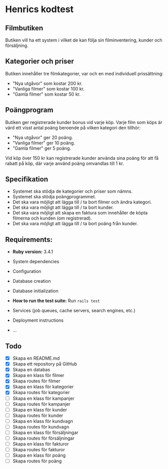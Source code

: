 # Henrics kodtest

## Filmbutiken

Butiken vill ha ett system i vilket de kan följa sin filminventering, kunder och försäljning.

## Kategorier och priser

Butiken innehåller tre filmkategorier, var och en med individuell prissättning:

-   "Nya utgåvor" som kostar 200 kr.
-   "Vanliga filmer" som kostar 100 kr.
-   "Gamla filmer" som kostar 50 kr.

## Poängprogram

Butiken ger registrerade kunder bonus vid varje köp. Varje film som köps är värd ett visst
antal poäng beroende på vilken kategori den tillhör:

-   "Nya utgåvor" ger 20 poäng.
-   "Vanliga filmer" ger 10 poäng.
-   "Gamla filmer" ger 5 poäng.

Vid köp över 150 kr kan registrerade kunder använda sina poäng för att få rabatt på
köp, där varje använd poäng omvandlas till 1 kr.

## Specifikation

-   Systemet ska stödja de kategorier och priser som nämns.
-   Systemet ska stödja poängprogrammet.
-   Det ska vara möjligt att lägga till / ta bort filmer och ändra kategori.
-   Det ska vara möjligt att lägga till / ta bort kunder.
-   Det ska vara möjligt att skapa en faktura som innehåller de köpta filmerna och kunden (om registrerad).
-   Det ska vara möjligt att lägga till / ta bort poäng från kunder.

## Requirements:

-   **Ruby version:** 3.4.1

-   System dependencies

-   Configuration

-   Database creation

-   Database initialization

-   **How to run the test suite:**
    Run `rails test`

-   Services (job queues, cache servers, search engines, etc.)

-   Deployment instructions

-   ...

## Todo

-   [x] Skapa en README.md
-   [x] Skapa ett repository på GitHub
-   [x] Skapa en databas
-   [x] Skapa en klass för filmer
-   [x] Skapa routes för filmer
-   [x] Skapa en klass för kategorier
-   [x] Skapa routes för kategorier
-   [ ] Skapa en klass för kampanjer
-   [ ] Skapa routes för kampanjer
-   [ ] Skapa en klass för kunder
-   [ ] Skapa routes för kunder
-   [ ] Skapa en klass för kundvagn
-   [ ] Skapa routes för kundvagn
-   [ ] Skapa en klass för försäljningar
-   [ ] Skapa routes för försäljningar
-   [ ] Skapa en klass för fakturor
-   [ ] Skapa routes för fakturor
-   [ ] Skapa en klass för poäng
-   [ ] Skapa routes för poäng

